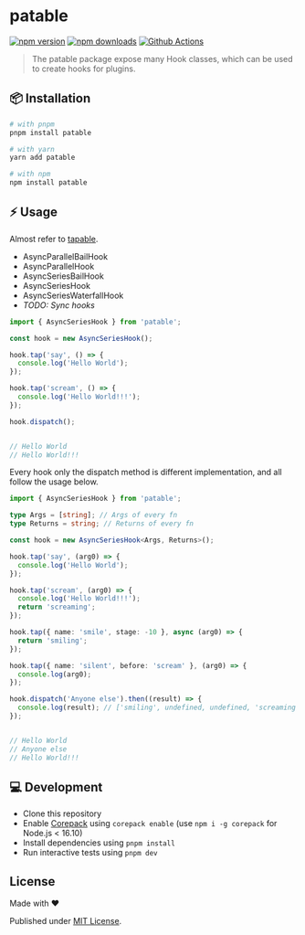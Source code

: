 # patable

[![npm version][npm-version-src]][npm-version-href]
[![npm downloads][npm-downloads-src]][npm-downloads-href]
[![Github Actions][github-actions-src]][github-actions-href]
<!-- [![Codecov][codecov-src]][codecov-href] -->

> The patable package expose many Hook classes, which can be used to create hooks for plugins.

## 📦 Installation

```sh
# with pnpm
pnpm install patable

# with yarn
yarn add patable

# with npm
npm install patable
```

## ⚡️ Usage

Almost refer to [tapable](https://github.com/webpack/tapable).

- AsyncParallelBailHook
- AsyncParallelHook
- AsyncSeriesBailHook
- AsyncSeriesHook
- AsyncSeriesWaterfallHook
- _TODO: Sync hooks_

```ts
import { AsyncSeriesHook } from 'patable';

const hook = new AsyncSeriesHook();

hook.tap('say', () => {
  console.log('Hello World');
});

hook.tap('scream', () => {
  console.log('Hello World!!!');
});

hook.dispatch();


// Hello World
// Hello World!!!

```

Every hook only the dispatch method is different implementation, and all follow the usage below.

```ts
import { AsyncSeriesHook } from 'patable';

type Args = [string]; // Args of every fn
type Returns = string; // Returns of every fn

const hook = new AsyncSeriesHook<Args, Returns>();

hook.tap('say', (arg0) => {
  console.log('Hello World');
});

hook.tap('scream', (arg0) => {
  console.log('Hello World!!!');
  return 'screaming';
});

hook.tap({ name: 'smile', stage: -10 }, async (arg0) => {
  return 'smiling';
});

hook.tap({ name: 'silent', before: 'scream' }, (arg0) => {
  console.log(arg0);
});

hook.dispatch('Anyone else').then((result) => {
  console.log(result); // ['smiling', undefined, undefined, 'screaming'];
});


// Hello World
// Anyone else
// Hello World!!!

```

## 💻 Development

- Clone this repository
- Enable [Corepack](https://github.com/nodejs/corepack) using `corepack enable` (use `npm i -g corepack` for Node.js < 16.10)
- Install dependencies using `pnpm install`
- Run interactive tests using `pnpm dev`

## License

Made with ❤

Published under [MIT License](./LICENSE).

<!-- Badges -->

[npm-version-src]: https://img.shields.io/npm/v/patable?style=flat-square
[npm-version-href]: https://npmjs.com/package/patable
[npm-downloads-src]: https://img.shields.io/npm/dm/patable?style=flat-square
[npm-downloads-href]: https://npmjs.com/package/patable
[github-actions-src]: https://img.shields.io/github/workflow/status/unjs/patable/ci/main?style=flat-square
[github-actions-href]: https://github.com/unjs/patable/actions?query=workflow%3Aci
[codecov-src]: https://img.shields.io/codecov/c/gh/unjs/patable/main?style=flat-square
[codecov-href]: https://codecov.io/gh/unjs/patable
